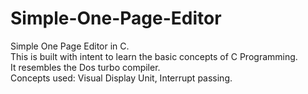 # Simple-One-Page-Editor
Simple One Page Editor in C.\
This is built with intent to learn the basic concepts of C Programming.\
It resembles the Dos turbo compiler.\
Concepts used: Visual Display Unit, Interrupt passing.
